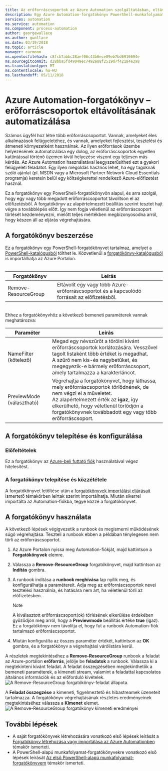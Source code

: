 ```yaml
---
title: Az erőforráscsoportok az Azure Automation szolgáltatásban, eltávolítás automatizálásához
description: Egy Azure Automation-forgatókönyv PowerShell-munkafolyamati verziója, amely az előfizetéséhez tartozó összes erőforráscsoport eltávolítására szolgáló forgatókönyveket tartalmaz.
services: automation
ms.service: automation
ms.component: process-automation
author: georgewallace
ms.author: gwallace
ms.date: 03/19/2018
ms.topic: article
manager: carmonm
ms.openlocfilehash: c8fcb7abbc28aef06c43b6ece89eb7bd6916694e
ms.sourcegitcommit: d28bba5fd49049ec7492e88f2519d7f42184e3a8
ms.translationtype: MT
ms.contentlocale: hu-HU
ms.lasthandoff: 05/11/2018
---
```

# <a name="azure-automation-scenario---automate-removal-of-resource-groups"></a>Azure Automation-forgatókönyv – erőforráscsoportok eltávolításának automatizálása
Számos ügyfél hoz létre több erőforráscsoportot. Vannak, amelyeket éles alkalmazások felügyeletéhez, és vannak, amelyeket fejlesztési, tesztelési és átmeneti környezetként használnak. Az ilyen erőforrások üzembe helyezésének automatizálása egy dolog, az erőforráscsoportok egyetlen kattintással történő üzemen kívül helyezése viszont egy teljesen más kérdés. Az Azure Automation használatával leegyszerűsítheti ezt a gyakori felügyeleti feladatot. Egy ilyen megoldás hasznos lehet, ha egy tagoknak szóló ajánlat (pl. MSDN vagy a Microsoft Partner Network Cloud Essentials programja) keretein belül egy költségkerettel rendelkező Azure-előfizetést használ.

Ez a forgatókönyv egy PowerShell-forgatókönyvön alapul, és arra szolgál, hogy egy vagy több megadott erőforráscsoportot távolítson el az előfizetésből. A forgatókönyv az alapértelmezett beállítás szerint tesztet hajt végre a továbblépés előtt. Így nem fogja véletlenül az erőforráscsoport törlését kezdeményezni, mielőtt teljes mértékben megbizonyosodna arról, hogy készen áll az eljárás végrehajtására.   

## <a name="getting-the-scenario"></a>A forgatókönyv beszerzése
Ez a forgatókönyv egy PowerShell-forgatókönyvet tartalmaz, amelyet a [PowerShell-katalógusból](https://www.powershellgallery.com/packages/Remove-ResourceGroup/1.0/DisplayScript) tölthet le. Közvetlenül a [forgatókönyv-katalógusból](automation-runbook-gallery.md) is importálhatja az Azure Portalon.<br><br>

| Forgatókönyv | Leírás |
| --- | --- |
| Remove-ResourceGroup |Eltávolít egy vagy több Azure-erőforráscsoportot és a kapcsolódó forrásait az előfizetésből. |

<br>
Ehhez a forgatókönyvhöz a következő bemeneti paraméterek vannak meghatározva:

| Paraméter | Leírás |
| --- | --- |
| NameFilter (kötelező) |Megad egy névszűrőt a törölni kívánt erőforráscsoportok korlátozására. Vesszővel tagolt listaként több értéket is megadhat.<br>A szűrő nem kis-és nagybetűket, és megegyezik-e bármely erőforráscsoport, amely tartalmazza a karakterláncot. |
| PreviewMode (választható) |Végrehajtja a forgatókönyvet, hogy láthassa, mely erőforráscsoportok törlődnének, de nem végzi el a műveletet.<br>Az alapértelmezett érték az **igaz**, így elkerülhető, hogy véletlenül törlődjön a forgatókönyvnek továbbadott egy vagy több erőforráscsoport. |

## <a name="install-and-configure-this-scenario"></a>A forgatókönyv telepítése és konfigurálása
### <a name="prerequisites"></a>Előfeltételek
Ez a forgatókönyv az [Azure-beli futtató fiók](automation-sec-configure-azure-runas-account.md) használatával végez hitelesítést.    

### <a name="install-and-publish-the-runbooks"></a>A forgatókönyv telepítése és közzététele
A forgatókönyvet letöltése után a [forgatókönyvek importálási eljárásait](automation-creating-importing-runbook.md#importing-a-runbook-from-a-file-into-azure-automation) ismertető témakörben leírtak szerint importálhatja. Miután sikerrel importálta az Automation-fiókba, tegye közzé a forgatókönyvet.

## <a name="using-the-runbook"></a>A forgatókönyv használata
A következő lépések végigvezetik a runbook és megismerni működésének súgó végrehajtása. Teszteli a runbook ebben a példában ténylegesen nem törli az erőforráscsoportot.  

1. Az Azure Portalon nyissa meg Automation-fiókját, majd kattintson a **Forgatókönyvek** elemre.
2. Válassza a **Remove-ResourceGroup** forgatókönyvet, majd kattintson az **Indítás** gombra.
3. A runbook indítása a **runbook meghívása** lap nyílik meg, és konfigurálhatja a paramétereit. Adja meg az erőforráscsoportok nevei tesztelési használnia, és hatására nem árt, ha véletlenül törli az előfizetésben.

   > [!NOTE]
   > A kiválasztott erőforráscsoport(ok) törlésének elkerülése érdekében győződjön meg arról, hogy a **Previewmode** beállítás értéke **true** (igaz). Ez a forgatókönyv nem távolítja el, hogy fut a runbook Automation-fiók tartalmazó erőforráscsoportot.  
   >
   >
1. Miután konfigurálta az összes paraméter értékét, kattintson az **OK** gombra, és a forgatókönyv a végrehajtási várólistára kerül.  

A részletek megtekintéséhez a **Remove-ResourceGroup** runbook a feladat az Azure-portálon **erőforrás**, jelölje be **feladatok** a runbook. Válassza ki a megtekinteni kívánt feladat. A feladat összegzésében megtekinthetők a bemeneti paraméterek, a kimeneti stream, valamint a feladattal kapcsolatos általános információk és az előforduló kivételek.<br> ![A Remove-ResourceGroup forgatókönyv-feladat állapota](media/automation-scenario-remove-resourcegroup/remove-resourcegroup-runbook-job-status.png).

A **Feladat összegzése** a kimeneti, figyelmeztető és hibastreamek üzeneteit tartalmazza. A forgatókönyv végrehajtásának részletes eredményeinek megtekintéséhez válassza a **Kimenet** elemet.<br> ![A Remove-ResourceGroup forgatókönyv kimeneti eredményei](media/automation-scenario-remove-resourcegroup/remove-resourcegroup-runbook-job-output.png)

## <a name="next-steps"></a>További lépések
* A saját forgatókönyvek létrehozására vonatkozó első lépések leírását a [Forgatókönyv létrehozása vagy importálása az Azure Automationben](automation-creating-importing-runbook.md) témakör ismerteti.
* A PowerShell-alapú munkafolyamat-forgatókönyvekre vonatkozó első lépések leírását [Az első PowerShell-alapú munkafolyamat-forgatókönyvem](automation-first-runbook-textual.md) témakör ismerteti.
